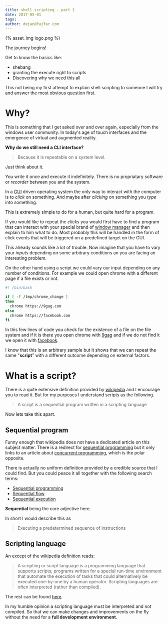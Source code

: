 ```yaml
---
title: shell scripting - part 1
date: 2017-05-01
tags:
author: dejan@fajfar.com
---
```


{% asset_img logo.png %}

The journey begins!

Get to know the basics like:

* shebang
* granting the execute right to scripts
* Discovering why we need this all

<!-- More -->

This not being my first attempt to explain shell scripting to someone I will try and answer the most obvious question first.

# Why?

This is something that I get asked over and over again, especially from the windows user community. In today's age of 
touch interfaces and the emergence of virtual and augmented reality. 

__Why do we still need a CLI interface?__

> Because it is repeatable on a system level. 

Just think about it. 

You write it once and execute it indefinitely. There is no propriatary software or _recorder_ between you and the system. 

In a [GUI](https://en.wikipedia.org/wiki/Graphical_user_interface) driven operating system the only way to interact with
the computer is to _click_ on something. And maybe after _clicking_ on something you _type_ into something. 

This is extremely simple to do for a human, but quite hard for a program. 
 
If you would like to repeat the _clicks_ you would first have to find a program that can interact with your special brand
of [window manager](https://en.wikipedia.org/wiki/Window_manager) and then explain to him what to do. Most probably 
this will be handled in the form of click events that will be triggered on a predefined target on the GUI.

This already sounds like a lot of trouble. Now imagine that you have to vary your _inputs_ depending on some arbitrary 
conditions an you are facing an interesting problem. 

On the other hand using a script we could vary our input depending on any number of conditions. For example we could open
chrome with a different page if a file exists or not.


```bash
#! /bin/bash

if [ -f /tmp/chrome_change ]
then
  chrome https://9gag.com
else
  chrome https://facebook.com
fi
```

In this few lines of code you check for the existence of a file on the file system and if it is there you open chrome with
[9gag](https://9gag.com) and if we do not find it we open it with [facebook](https://facebook.com).

I know that this is an arbitrary sample but it shows that we can repeat the same "__script__" with a different outcome
depending on external factors.

# What is a script?

There is a quite extensive definition provided by [wikipedia](https://en.wikipedia.org/wiki/Scripting_language) and I 
encourage you to read it. But for my purposes I understand scripts as the following.

> A script is a sequential program written in a scripting language

Now lets take this apart.

## Sequential program

Funny enough that wikipedia does not have a dedicated article on this subject matter. There is a redirect for 
[sequential programming](https://en.wikipedia.org/w/index.php?title=Sequential_programming&redirect=no) but it only links
to an article about [concurrent programming](https://en.wikipedia.org/wiki/Concurrent_computing), which is the polar
opposite.

There is actually no uniform definition provided by a credible source that I could find. But you could peace it all 
together with the following search terms:

* [Sequential programming](http://lmgtfy.com/?q=sequential+programming)
* [Sequential flow](http://lmgtfy.com/?q=sequential+flow)
* [Sequential execution](http://lmgtfy.com/?q=sequential+execution)

__Sequential__ being the core adjective here.

In short I would describe this as

> Executing a predetermined sequence of instructions

## Scripting language

An except of the wikipedia definition reads:

> A scripting or script language is a programming language that supports scripts; programs written for a special run-time environment that automate the execution of tasks that could alternatively be executed one-by-one by a human operator. Scripting languages are often interpreted (rather than compiled).

The rest can be found [here](https://en.wikipedia.org/wiki/Scripting_language).

In my humble opinion a scripting language must be interpreted and not compiled. So that we can make changes and improvements
on the fly without the need for a __full development environment__.
 
